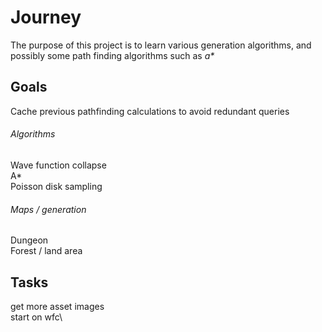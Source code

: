 # Journey

The purpose of this project is to learn various generation algorithms, and possibly some path finding algorithms such as _a*_ 

## Goals
Cache previous pathfinding calculations to avoid redundant queries

###### Algorithms
Wave function collapse\
A*\
Poisson disk sampling

###### Maps / generation
Dungeon\
Forest / land area
	 
## Tasks
get more asset images\
start on wfc\

